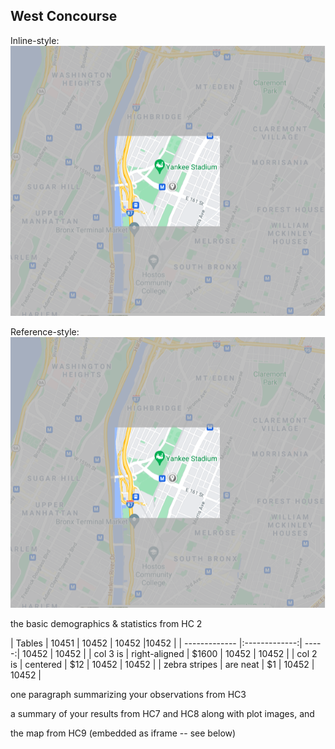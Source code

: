 ## West Concourse


Inline-style: 
![alt text](https://github.com/xshi0603/concourse-webpage/blob/main/HC6_image.png "Concourse Image")

Reference-style: 
![alt text][logo]

[logo]: https://github.com/xshi0603/concourse-webpage/blob/main/HC6_image.png "Logo Title Text 2"

the basic demographics & statistics from HC 2

| Tables        | 10451           | 10452  | 10452  |10452  |
| ------------- |:-------------:| -----:| 10452  | 10452  |
| col 3 is      | right-aligned | $1600 | 10452  | 10452  |
| col 2 is      | centered      |   $12 | 10452  | 10452  |
| zebra stripes | are neat      |    $1 | 10452  | 10452  |

one paragraph summarizing your observations from HC3

a summary of your results from HC7 and HC8 along with plot images, and

the map from HC9 (embedded as iframe -- see below)
